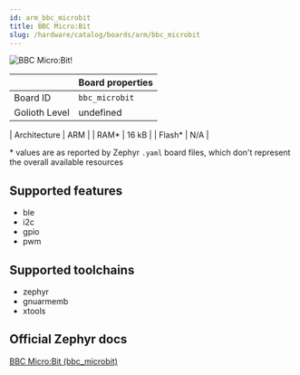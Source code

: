 ```yaml
---
id: arm_bbc_microbit
title: BBC Micro:Bit
slug: /hardware/catalog/boards/arm/bbc_microbit
---
```


[//]: # (This is an auto-generated file, do not edit! Changes to it will be lost upon re-generation)

![BBC Micro:Bit!](/img/boards/arm/bbc_microbit.png "BBC Micro:Bit")

|                | Board properties     |
| -------------  | -------------------- |
| Board ID       | `bbc_microbit` |
| Golioth Level  | undefined       |

| Architecture   | ARM |
| RAM*           | 16 kB |
| Flash*         | N/A |

\* values are as reported by Zephyr `.yaml` board files, which don't represent the overall available resources



## Supported features

* ble
* i2c
* gpio
* pwm

## Supported toolchains

* zephyr
* gnuarmemb
* xtools

## Official Zephyr docs

[BBC Micro:Bit (bbc_microbit)](https://docs.zephyrproject.org/latest/boards/arm/bbc_microbit/doc/index.html)
